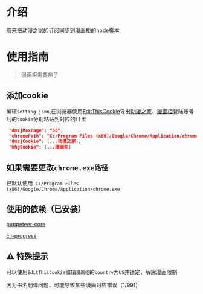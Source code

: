 # 介绍
用来把动漫之家的订阅同步到漫画柜的node脚本
# 使用指南

> 漫画柜需要梯子

## 添加cookie
编辑`setting.json`,在浏览器使用[EditThisCookie](http://www.editthiscookie.com/)导出[动漫之家]()、[漫画柜](https://www.manhuagui.com/)登陆账号后的`cookie`分别粘贴到对应的`[]`里

```json
 "dmzjMaxPage": "56",
 "chromePath": "C:/Program Files (x86)/Google/Chrome/Application/chrome.exe",
 "dmzjCookie": [...动漫之家],
 "mhgCookie": [...漫画柜]
```



## 如果需要更改`chrome.exe路径`
已默认使用`'C:/Program Files (x86)/Google/Chrome/Application/chrome.exe'`
## 使用的依赖（已安装）
[puppeteer-core](https://www.npmjs.com/package/puppeteer-core)

[cli-progress](https://www.npmjs.com/package/cli-progress)


## ⚠ 特殊提示
可以使用`EditThisCookie`编辑`漫画柜`的`country`为`US`并锁定，解除漫画限制

因为书名翻译问题，可能导致某些漫画对应错误（1/991）
